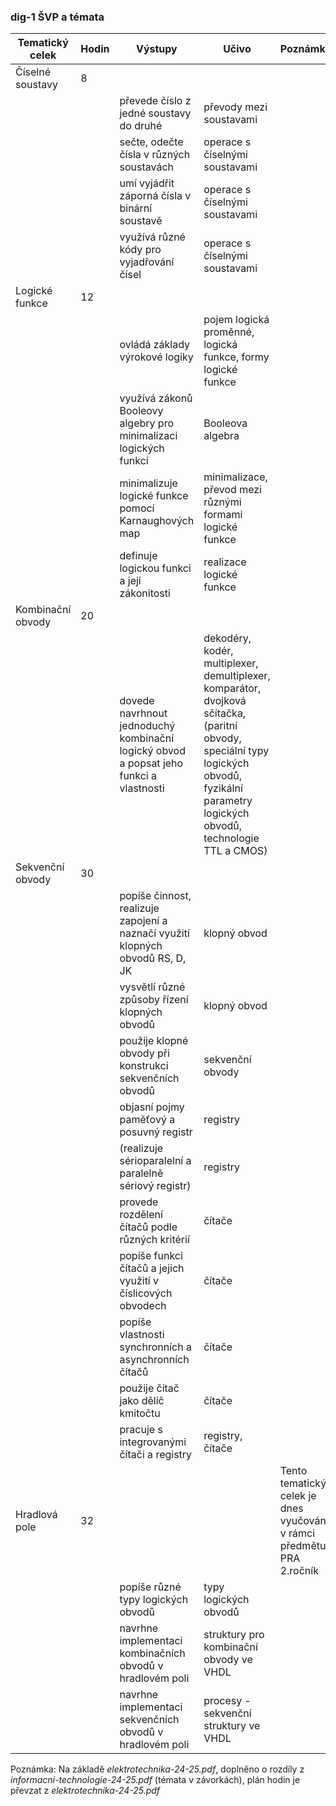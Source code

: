 ### dig-1 ŠVP a témata

| Tematický celek   | Hodin | Výstupy                                                      | Učivo                                                        | Poznámka                                                     |
| ----------------- | ----- | ------------------------------------------------------------ | ------------------------------------------------------------ | ------------------------------------------------------------ |
| Číselné soustavy  | 8     |                                                              |                                                              |                                                              |
|                   |       | převede číslo z jedné soustavy do druhé                      | převody mezi soustavami                                      |                                                              |
|                   |       | sečte, odečte čísla v různých soustavách                     | operace s číselnými soustavami                               |                                                              |
|                   |       | umí vyjádřit záporná čísla v binární soustavě                | operace s číselnými soustavami                               |                                                              |
|                   |       | využívá různé kódy pro vyjadřování čísel                     | operace s číselnými soustavami                               |                                                              |
| Logické funkce    | 12    |                                                              |                                                              |                                                              |
|                   |       | ovládá základy výrokové logiky                               | pojem logická proměnné, logická funkce, formy logické funkce |                                                              |
|                   |       | využívá zákonů Booleovy algebry pro minimalizaci logických funkcí | Booleova algebra                                             |                                                              |
|                   |       | minimalizuje logické funkce pomocí Karnaughových map         | minimalizace, převod mezi různými formami logické funkce     |                                                              |
|                   |       | definuje logickou funkci a její zákonitosti                  | realizace logické funkce                                     |                                                              |
| Kombinační obvody | 20    |                                                              |                                                              |                                                              |
|                   |       | dovede navrhnout jednoduchý kombinační logický obvod a popsat jeho funkci a vlastnosti | dekodéry, kodér, multiplexer, demultiplexer, komparátor, dvojková sčítačka, (paritní obvody, speciální typy logických obvodů, fyzikální parametry logických obvodů, technologie TTL a CMOS) |                                                              |
| Sekvenční obvody  | 30    |                                                              |                                                              |                                                              |
|                   |       | popíše činnost, realizuje zapojení a naznačí využití klopných obvodů RS, D, JK | klopný obvod                                                 |                                                              |
|                   |       | vysvětlí různé způsoby řízení klopných obvodů                | klopný obvod                                                 |                                                              |
|                   |       | použije klopné obvody při konstrukci sekvenčních obvodů      | sekvenční obvody                                             |                                                              |
|                   |       | objasní pojmy paměťový a posuvný registr                     | registry                                                     |                                                              |
|                   |       | (realizuje sérioparalelní a paralelně sériový registr)       | registry                                                     |                                                              |
|                   |       | provede rozdělení čítačů podle různých kritérií              | čítače                                                       |                                                              |
|                   |       | popíše funkci čítačů a jejich využití v číslicových obvodech | čítače                                                       |                                                              |
|                   |       | popíše vlastnosti synchronních a asynchronních čítačů        | čítače                                                       |                                                              |
|                   |       | použije čítač jako dělič kmitočtu                            | čítače                                                       |                                                              |
|                   |       | pracuje s integrovanými čítači a registry                    | registry, čítače                                             |                                                              |
| Hradlová pole     | 32    |                                                              |                                                              | Tento tematický celek je dnes vyučován v rámci předmětu PRA 2.ročník |
|                   |       | popíše různé typy logických obvodů                           | typy logických obvodů                                        |                                                              |
|                   |       | navrhne implementaci kombinačních obvodů v hradlovém poli    | struktury pro kombinační obvody ve VHDL                      |                                                              |
|                   |       | navrhne implementaci sekvenčních obvodů v hradlovém poli     | procesy - sekvenční struktury ve VHDL                        |                                                              |

Poznámka: Na základě *elektrotechnika-24-25.pdf*, doplněno o rozdíly z *informacni-technologie-24-25.pdf* (témata v závorkách), plán hodin je převzat z *elektrotechnika-24-25.pdf*